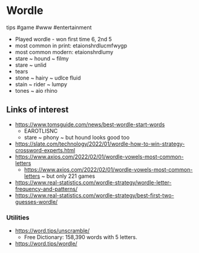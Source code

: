 # Wordle

tips #game #www #entertainment

* Played wordle - won first time 6, 2nd 5
* most common in print: etaionshrdlucmfwygp
* most common modern: etaionshrdlumy
* stare ~ hound ~ filmy
* stare ~ unlid
* tears
* stone ~ hairy ~ udlce fluid
* stain ~ rider ~ lumpy
* tones ~ aio rhino

## Links of interest

* https://www.tomsguide.com/news/best-wordle-start-words
  * EAROTLISNC
  * stare ~ phony ~ but hound looks good too
* https://slate.com/technology/2022/01/wordle-how-to-win-strategy-crossword-experts.html
* https://www.axios.com/2022/02/01/wordle-vowels-most-common-letters
  * https://www.axios.com/2022/02/01/wordle-vowels-most-common-letters ~ but only 221 games
* https://www.real-statistics.com/wordle-strategy/wordle-letter-frequency-and-patterns/
* https://www.real-statistics.com/wordle-strategy/best-first-two-guesses-wordle/

### Utilities

* https://word.tips/unscramble/
  * Free Dictionary: 158,390 words with 5 letters.
* https://word.tips/wordle/

